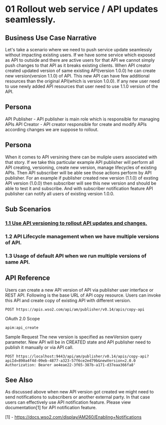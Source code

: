 # 01 Rollout web service / API updates seamlessly. 

## Business Use Case Narrative
Let's take a scenario where we need to push service update seamlessly without impacting existing users.  If we have some service which exposed as API to outside and there are active users for that API we cannot simply push changes to that API as it breaks existing clients. When API creator created updated version of same existing API(version 1.0.0) he can create new version(version 1.1.0) of API. This new API can have few additional resources than the original API(which is version 1.0.0). If any new user need to use newly added API resources that user need to use 1.1.0 version of the API. 

## Persona
API Publisher - API publisher is main role which is responsible for managing APIs 
API Creator - API creator responsible for create and modify APIs according changes we are suppose to rollout. 


## Persona
When it comes to API versining there can be muliple users associated with that story. If we take this particular example API publisher will perform all API creating, versioning, create new version, manage lifecycles of existing APIs. Then API subscriber will be able see those actions perform by API publisher. For an example if publisher created new version (1.1.0) of exsting API version (1.0.0) then subscriber will see this new version and should be able to test it and subscribe. And with subscriber notification feature API publisher can notify all users of existing version 1.0.0.

## Sub Scenarios
### [1.1 Use API versioning to rollout API updates and changes.](https://github.com/wso2/product-apim/tree/product-scenarios/product-scenarios/1-api-updates-using-new-versions/1.1-manage-api-versions)
### 1.2 API Lifecycle management when we have multiple versions of API.
### 1.3 Usage of default API when we run multiple versions of same API.


## API Reference
Users can create a new API version of API via publisher user interface or REST API. Following is the base URL of API copy resource. Users can invoke this API and create copy of existing API with different version.

``` 
POST https://apis.wso2.com/api/am/publisher/v0.14/apis/copy-api
```

OAuth 2.0 Scope
``` 
apim:api_create
```

Sample Request 
The new version is specified as newVersion query parameter. New API will be in CREATED state and API publisher need to publish it manually or via API call.
```
POST https://localhost:9443/api/am/publisher/v0.14/apis/copy-api?apiId=890a4f4d-09eb-4877-a323-57f6ce2ed79b&newVersion=2.0.0 Authorization: Bearer ae4eae22-3f65-387b-a171-d37eaa366fa8'
```

## See Also
As discussed above when new API version got created we might need to send notifications to subscribers or another external party. In that case users can effectively use API notification feature. Please view documentation[1] for API notification feature.

[1] - https://docs.wso2.com/display/AM260/Enabling+Notifications


